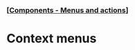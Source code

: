 ### [[Components - Menus and actions](./translated-human-interface-guidelines-markdown/components/menus-and-actions.md)]  
  
# **Context menus**  

